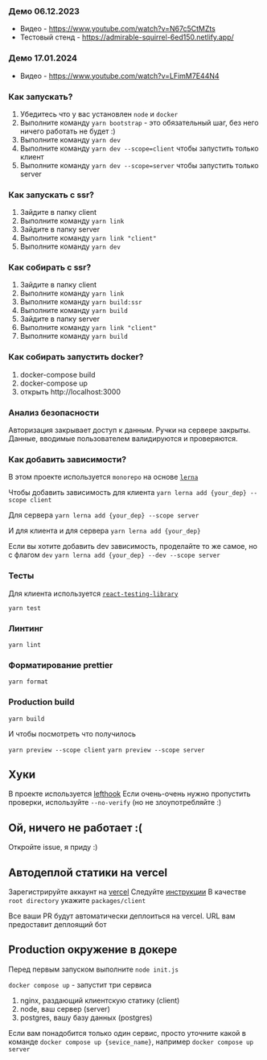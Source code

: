 ### Демо 06.12.2023

- Видео - https://www.youtube.com/watch?v=N67c5CtMZts
- Тестовый стенд - https://admirable-squirrel-6ed150.netlify.app/

### Демо 17.01.2024
- Видео - https://www.youtube.com/watch?v=LFimM7E44N4

### Как запускать?

1. Убедитесь что у вас установлен `node` и `docker`
2. Выполните команду `yarn bootstrap` - это обязательный шаг, без него ничего работать не будет :)
3. Выполните команду `yarn dev`
4. Выполните команду `yarn dev --scope=client` чтобы запустить только клиент
5. Выполните команду `yarn dev --scope=server` чтобы запустить только server

### Как запускать с ssr?

1. Зайдите в папку client
2. Выполните команду `yarn link`
3. Зайдите в папку server
4. Выполните команду `yarn link "client"`
5. Выполните команду `yarn dev`

### Как собирать с ssr?

1. Зайдите в папку client
2. Выполните команду `yarn link`
3. Выполните команду `yarn build:ssr`
4. Выполните команду `yarn build`
5. Зайдите в папку server 
6. Выполните команду `yarn link "client"`
7. Выполните команду `yarn build`

### Как собирать запустить docker?

1. docker-compose build
2. docker-compose up
3. открыть http://localhost:3000


### Анализ безопасности

Авторизация закрывает доступ к данным. 
Ручки на сервере закрыты.
Данные, вводимые пользователем валидируются и проверяются.

### Как добавить зависимости?

В этом проекте используется `monorepo` на основе [`lerna`](https://github.com/lerna/lerna)

Чтобы добавить зависимость для клиента
`yarn lerna add {your_dep} --scope client`

Для сервера
`yarn lerna add {your_dep} --scope server`

И для клиента и для сервера
`yarn lerna add {your_dep}`

Если вы хотите добавить dev зависимость, проделайте то же самое, но с флагом `dev`
`yarn lerna add {your_dep} --dev --scope server`

### Тесты

Для клиента используется [`react-testing-library`](https://testing-library.com/docs/react-testing-library/intro/)

`yarn test`

### Линтинг

`yarn lint`

### Форматирование prettier

`yarn format`

### Production build

`yarn build`

И чтобы посмотреть что получилось

`yarn preview --scope client`
`yarn preview --scope server`

## Хуки

В проекте используется [lefthook](https://github.com/evilmartians/lefthook)
Если очень-очень нужно пропустить проверки, используйте `--no-verify` (но не злоупотребляйте :)

## Ой, ничего не работает :(

Откройте issue, я приду :)

## Автодеплой статики на vercel

Зарегистрируйте аккаунт на [vercel](https://vercel.com/)
Следуйте [инструкции](https://vitejs.dev/guide/static-deploy.html#vercel-for-git)
В качестве `root directory` укажите `packages/client`

Все ваши PR будут автоматически деплоиться на vercel. URL вам предоставит деплоящий бот

## Production окружение в докере

Перед первым запуском выполните `node init.js`

`docker compose up` - запустит три сервиса

1. nginx, раздающий клиентскую статику (client)
2. node, ваш сервер (server)
3. postgres, вашу базу данных (postgres)

Если вам понадобится только один сервис, просто уточните какой в команде
`docker compose up {sevice_name}`, например `docker compose up server`
